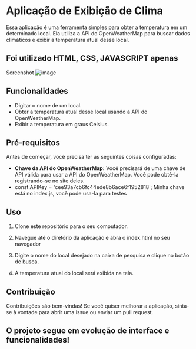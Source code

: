 

# Aplicação de Exibição de Clima

Essa aplicação é uma ferramenta simples para obter a temperatura em um determinado local. Ela utiliza a API do OpenWeatherMap para buscar dados climáticos e exibir a temperatura atual desse local.

## Foi utilizado HTML, CSS, JAVASCRIPT apenas
Screenshot
![image](https://github.com/lucasEng-software/app-de-clima-do-tempo/assets/59840153/0f86732f-78e6-4cde-8ab4-b96fd27bf919)

## Funcionalidades

- Digitar o nome de um local.
- Obter a temperatura atual desse local usando a API do OpenWeatherMap.
- Exibir a temperatura em graus Celsius.

## Pré-requisitos

Antes de começar, você precisa ter as seguintes coisas configuradas:

- **Chave da API do OpenWeatherMap:** Você precisará de uma chave de API válida para usar a API do OpenWeatherMap. Você pode obtê-la registrando-se no site deles.
- const APIKey = 'cee93a7cb6fc44ede8b6ace6f1952818'; Minha chave está no index.js, você pode usa-la para testes

## Uso

1. Clone este repositório para o seu computador.


2. Navegue até o diretório da aplicação e abra o index.html no seu navegador


3. Digite o nome do local desejado na caixa de pesquisa e clique no botão de busca.

4. A temperatura atual do local será exibida na tela.

## Contribuição

Contribuições são bem-vindas! Se você quiser melhorar a aplicação, sinta-se à vontade para abrir uma issue ou enviar um pull request.

## O projeto segue em evolução de interface e funcionalidades!


